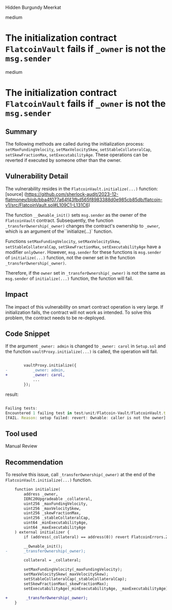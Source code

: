 Hidden Burgundy Meerkat

medium

# The initialization contract `FlatcoinVault` fails if `_owner` is not the `msg.sender`

medium

# The initialization contract `FlatcoinVault` fails if `_owner` is not the `msg.sender`

## Summary

The following methods are called during the initialization process: `setMaxFundingVelocity`, `setMaxVelocitySkew`, `setStableCollateralCap`, `setSkewFractionMax`, `setExecutabilityAge`.
These operations can be reverted if executed by someone other than the owner.

## Vulnerability Detail

The vulnerability resides in the `FlatcoinVault.initialize(...)` function: [source] (https://github.com/sherlock-audit/2023-12-flatmoney/blob/bba4f077a64f43fbd565f8983388d0e985cb85db/flatcoin-v1/src/FlatcoinVault.sol#L109C1-L131C6) 

The function `__Ownable_init()` sets `msg.sender` as the owner of the `FlatcoinVault` contract. Subsequently, the function `_transferOwnership(_owner)` changes the contract's ownership to `_owner`, which is an argument of the``initialize(...)` function.

Functions `setMaxFundingVelocity`, `setMaxVelocitySkew`, `setStableCollateralCap`, `setSkewFractionMax`, `setExecutabilityAge` have a modifier `onlyOwner`. However, `msg.sender` for these functions is `msg.sender` of `initialize(...)` function, not the owner set in the function `_transferOwnership(_owner)`.

Therefore, if the  `owner` set in `_transferOwnership(_owner)` is not the same as `msg.sender` of `initialize(...)` function, the function will fail.

## Impact

The impact of this vulnerability on smart contract operation is very large. If initialization fails, the contract will not work as intended. To solve this problem, the contract needs to be re-deployed.

## Code Snippet

If the argument `_owner: admin` is changed to `_owner: carol` in `Setup.sol` and the function `vaultProxy.initialize(...)` is called, the operation will fail.

```diff

        vaultProxy.initialize({
-           _owner: admin,
+           _owner: carol,
            ...
        });

```

result:

```javascript

Failing tests:
Encountered 1 failing test in test/unit/Flatcoin-Vault/FlatcoinVault.t.sol:FlatcoinVaultTest
[FAIL. Reason: setup failed: revert: Ownable: caller is not the owner] setUp() (gas: 0)

```

## Tool used

Manual Review

## Recommendation

To resolve this issue, call `_transferOwnership(_owner)` at the end of the `FlatcoinVault.initialize(...)` function.

```diff
    function initialize(
        address _owner,
        IERC20Upgradeable _collateral,
        uint256 _maxFundingVelocity,
        uint256 _maxVelocitySkew,
        uint256 _skewFractionMax,
        uint256 _stableCollateralCap,
        uint64 _minExecutabilityAge,
        uint64 _maxExecutabilityAge
    ) external initializer {
        if (address(_collateral) == address(0)) revert FlatcoinErrors.ZeroAddress("collateral");

        __Ownable_init();
-       _transferOwnership(_owner);

        collateral = _collateral;

        setMaxFundingVelocity(_maxFundingVelocity);
        setMaxVelocitySkew(_maxVelocitySkew);
        setStableCollateralCap(_stableCollateralCap);
        setSkewFractionMax(_skewFractionMax);
        setExecutabilityAge(_minExecutabilityAge, _maxExecutabilityAge);

+        _transferOwnership(_owner);
    }

```

